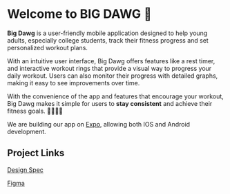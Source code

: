 # Welcome to BIG DAWG 👋

**Big Dawg** is a user-friendly mobile application designed to help young adults, especially college students, track their fitness progress and set personalized workout plans. 

With an intuitive user interface, Big Dawg offers features like a rest timer, and interactive workout rings that provide a visual way to progress your daily workout. Users can also monitor their progress with detailed graphs, making it easy to see improvements over time. 

With the convenience of the app and features that encourage your workout, Big Dawg makes it simple for users to **stay consistent** and achieve their fitness goals. 💪🔥🔥🔥

We are building our app on [Expo](https://expo.dev), allowing both IOS and Android development.

## Project Links
[Design Spec](https://docs.google.com/document/d/1QbWJb0kECc7VsmT5B-eNRYg6oHW87e8hIJf0m4xqtqM/edit?usp=sharing)

[Figma](https://www.figma.com/proto/DJ7ITxQZ5WIV72COjDJ7g2/big-dawg?node-id=0-1&t=dR1eAcUhgphNbPFA-1)
